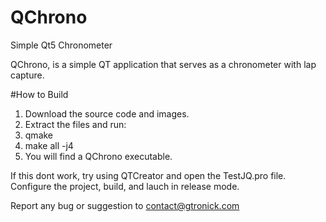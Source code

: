 # QChrono
Simple Qt5 Chronometer

QChrono, is a simple QT application that serves as a chronometer with lap capture. 

#How to Build

1. Download the source code and images.
2. Extract the files and run:
3. qmake
4. make all -j4
5. You will find a QChrono executable.

If this dont work, try using QTCreator and open the TestJQ.pro file. Configure the project, build, and lauch in release mode.

Report any bug or suggestion to contact@gtronick.com
